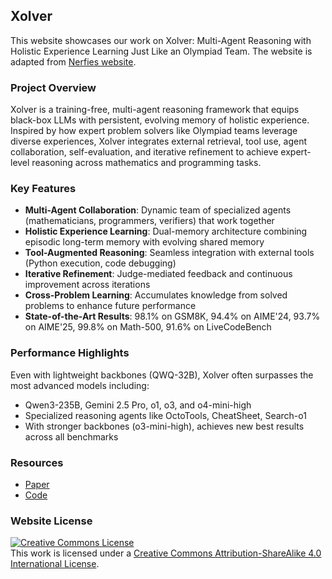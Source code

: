 ## Xolver

This website showcases our work on Xolver: Multi-Agent Reasoning with Holistic Experience Learning Just Like an Olympiad Team. The website is adapted from [Nerfies website](https://nerfies.github.io).

### Project Overview
Xolver is a training-free, multi-agent reasoning framework that equips black-box LLMs with persistent, evolving memory of holistic experience. Inspired by how expert problem solvers like Olympiad teams leverage diverse experiences, Xolver integrates external retrieval, tool use, agent collaboration, self-evaluation, and iterative refinement to achieve expert-level reasoning across mathematics and programming tasks.

### Key Features
- **Multi-Agent Collaboration**: Dynamic team of specialized agents (mathematicians, programmers, verifiers) that work together
- **Holistic Experience Learning**: Dual-memory architecture combining episodic long-term memory with evolving shared memory
- **Tool-Augmented Reasoning**: Seamless integration with external tools (Python execution, code debugging)
- **Iterative Refinement**: Judge-mediated feedback and continuous improvement across iterations
- **Cross-Problem Learning**: Accumulates knowledge from solved problems to enhance future performance
- **State-of-the-Art Results**: 98.1% on GSM8K, 94.4% on AIME'24, 93.7% on AIME'25, 99.8% on Math-500, 91.6% on LiveCodeBench

### Performance Highlights
Even with lightweight backbones (QWQ-32B), Xolver often surpasses the most advanced models including:
- Qwen3-235B, Gemini 2.5 Pro, o1, o3, and o4-mini-high
- Specialized reasoning agents like OctoTools, CheatSheet, Search-o1
- With stronger backbones (o3-mini-high), achieves new best results across all benchmarks

### Resources
- [Paper](https://github.com/kraritt/Xolver/blob/main/Xolver.pdf)
- [Code](https://github.com/kagnlp/Xolver)

### Website License
<a rel="license" href="http://creativecommons.org/licenses/by-sa/4.0/"><img alt="Creative Commons License" style="border-width:0" src="https://i.creativecommons.org/l/by-sa/4.0/88x31.png" /></a><br />This work is licensed under a <a rel="license" href="http://creativecommons.org/licenses/by-sa/4.0/">Creative Commons Attribution-ShareAlike 4.0 International License</a>.
